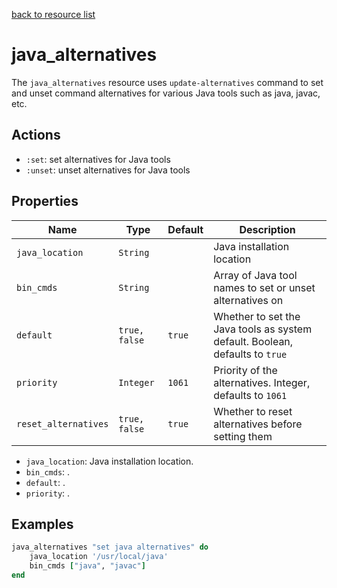 [back to resource list](https://github.com/sous-chefs/java#resources)

# java_alternatives

The `java_alternatives` resource uses `update-alternatives` command to set and unset command alternatives for various Java tools such as java, javac, etc.

## Actions

- `:set`: set alternatives for Java tools
- `:unset`: unset alternatives for Java tools

## Properties

| Name                 | Type          | Default | Description                                                                  |
| -------------------- | ------------- | ------- | ---------------------------------------------------------------------------- |
| `java_location`      | `String`      |         | Java installation location                                                   |
| `bin_cmds`           | `String`      |         | Array of Java tool names to set or unset alternatives on                     |
| `default`            | `true, false` | `true`  | Whether to set the Java tools as system default. Boolean, defaults to `true` |
| `priority`           | `Integer`     | `1061`  | Priority of the alternatives. Integer, defaults to `1061`                    |
| `reset_alternatives` | `true, false` | `true`  | Whether to reset alternatives before setting them                            |

- `java_location`: Java installation location.
- `bin_cmds`: .
- `default`: .
- `priority`: .

## Examples

```ruby
java_alternatives "set java alternatives" do
    java_location '/usr/local/java'
    bin_cmds ["java", "javac"]
end
```
